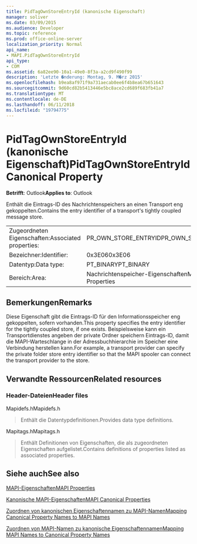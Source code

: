 ```yaml
---
title: PidTagOwnStoreEntryId (kanonische Eigenschaft)
manager: soliver
ms.date: 03/09/2015
ms.audience: Developer
ms.topic: reference
ms.prod: office-online-server
localization_priority: Normal
api_name:
- MAPI.PidTagOwnStoreEntryId
api_type:
- COM
ms.assetid: 6a82ee90-10a1-49e0-8f3a-a2cd9f490f99
description: 'Letzte �nderung: Montag, 9. M�rz 2015'
ms.openlocfilehash: b9ea8af971f9a731aecab0ee6f4b8ea67b651643
ms.sourcegitcommit: 9d60cd82b5413446e5bc8ace2cd689f683fb41a7
ms.translationtype: MT
ms.contentlocale: de-DE
ms.lasthandoff: 06/11/2018
ms.locfileid: "19794775"
---
```

# <a name="pidtagownstoreentryid-canonical-property"></a><span data-ttu-id="db6de-103">PidTagOwnStoreEntryId (kanonische Eigenschaft)</span><span class="sxs-lookup"><span data-stu-id="db6de-103">PidTagOwnStoreEntryId Canonical Property</span></span>

  
  
<span data-ttu-id="db6de-104">**Betrifft**: Outlook</span><span class="sxs-lookup"><span data-stu-id="db6de-104">**Applies to**: Outlook</span></span> 
  
<span data-ttu-id="db6de-105">Enthält die Eintrags-ID des Nachrichtenspeichers an einen Transport eng gekoppelten.</span><span class="sxs-lookup"><span data-stu-id="db6de-105">Contains the entry identifier of a transport's tightly coupled message store.</span></span>
  
|||
|:-----|:-----|
|<span data-ttu-id="db6de-106">Zugeordneten Eigenschaften:</span><span class="sxs-lookup"><span data-stu-id="db6de-106">Associated properties:</span></span>  <br/> |<span data-ttu-id="db6de-107">PR_OWN_STORE_ENTRYID</span><span class="sxs-lookup"><span data-stu-id="db6de-107">PR_OWN_STORE_ENTRYID</span></span>  <br/> |
|<span data-ttu-id="db6de-108">Bezeichner:</span><span class="sxs-lookup"><span data-stu-id="db6de-108">Identifier:</span></span>  <br/> |<span data-ttu-id="db6de-109">0x3E06</span><span class="sxs-lookup"><span data-stu-id="db6de-109">0x3E06</span></span>  <br/> |
|<span data-ttu-id="db6de-110">Datentyp:</span><span class="sxs-lookup"><span data-stu-id="db6de-110">Data type:</span></span>  <br/> |<span data-ttu-id="db6de-111">PT_BINARY</span><span class="sxs-lookup"><span data-stu-id="db6de-111">PT_BINARY</span></span>  <br/> |
|<span data-ttu-id="db6de-112">Bereich:</span><span class="sxs-lookup"><span data-stu-id="db6de-112">Area:</span></span>  <br/> |<span data-ttu-id="db6de-113">Nachrichtenspeicher-Eigenschaften</span><span class="sxs-lookup"><span data-stu-id="db6de-113">Message Store Properties</span></span>  <br/> |
   
## <a name="remarks"></a><span data-ttu-id="db6de-114">Bemerkungen</span><span class="sxs-lookup"><span data-stu-id="db6de-114">Remarks</span></span>

<span data-ttu-id="db6de-115">Diese Eigenschaft gibt die Eintrags-ID für den Informationsspeicher eng gekoppelten, sofern vorhanden.</span><span class="sxs-lookup"><span data-stu-id="db6de-115">This property specifies the entry identifier for the tightly coupled store, if one exists.</span></span> <span data-ttu-id="db6de-116">Beispielsweise kann ein Transportdienstes angeben der private Ordner speichern Eintrags-ID, damit die MAPI-Warteschlange in der Adressbuchhierarchie im Speicher eine Verbindung herstellen kann.</span><span class="sxs-lookup"><span data-stu-id="db6de-116">For example, a transport provider can specify the private folder store entry identifier so that the MAPI spooler can connect the transport provider to the store.</span></span>
  
## <a name="related-resources"></a><span data-ttu-id="db6de-117">Verwandte Ressourcen</span><span class="sxs-lookup"><span data-stu-id="db6de-117">Related resources</span></span>

### <a name="header-files"></a><span data-ttu-id="db6de-118">Header-Dateien</span><span class="sxs-lookup"><span data-stu-id="db6de-118">Header files</span></span>

<span data-ttu-id="db6de-119">Mapidefs.h</span><span class="sxs-lookup"><span data-stu-id="db6de-119">Mapidefs.h</span></span>
  
> <span data-ttu-id="db6de-120">Enthält die Datentypdefinitionen.</span><span class="sxs-lookup"><span data-stu-id="db6de-120">Provides data type definitions.</span></span>
    
<span data-ttu-id="db6de-121">Mapitags.h</span><span class="sxs-lookup"><span data-stu-id="db6de-121">Mapitags.h</span></span>
  
> <span data-ttu-id="db6de-122">Enthält Definitionen von Eigenschaften, die als zugeordneten Eigenschaften aufgelistet.</span><span class="sxs-lookup"><span data-stu-id="db6de-122">Contains definitions of properties listed as associated properties.</span></span>
    
## <a name="see-also"></a><span data-ttu-id="db6de-123">Siehe auch</span><span class="sxs-lookup"><span data-stu-id="db6de-123">See also</span></span>



[<span data-ttu-id="db6de-124">MAPI-Eigenschaften</span><span class="sxs-lookup"><span data-stu-id="db6de-124">MAPI Properties</span></span>](mapi-properties.md)
  
[<span data-ttu-id="db6de-125">Kanonische MAPI-Eigenschaften</span><span class="sxs-lookup"><span data-stu-id="db6de-125">MAPI Canonical Properties</span></span>](mapi-canonical-properties.md)
  
[<span data-ttu-id="db6de-126">Zuordnen von kanonischen Eigenschaftennamen zu MAPI-Namen</span><span class="sxs-lookup"><span data-stu-id="db6de-126">Mapping Canonical Property Names to MAPI Names</span></span>](mapping-canonical-property-names-to-mapi-names.md)
  
[<span data-ttu-id="db6de-127">Zuordnen von MAPI-Namen zu kanonische Eigenschaftennamen</span><span class="sxs-lookup"><span data-stu-id="db6de-127">Mapping MAPI Names to Canonical Property Names</span></span>](mapping-mapi-names-to-canonical-property-names.md)

